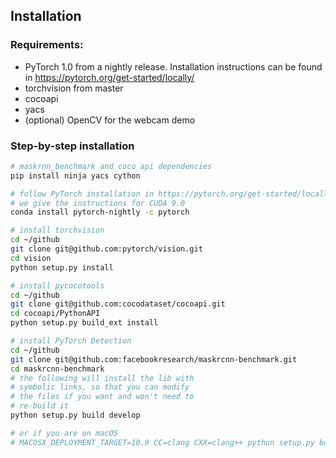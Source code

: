 ## Installation

### Requirements:
- PyTorch 1.0 from a nightly release. Installation instructions can be found in https://pytorch.org/get-started/locally/
- torchvision from master
- cocoapi
- yacs
- (optional) OpenCV for the webcam demo


### Step-by-step installation

```bash
# maskrnn_benchmark and coco api dependencies
pip install ninja yacs cython

# follow PyTorch installation in https://pytorch.org/get-started/locally/
# we give the instructions for CUDA 9.0
conda install pytorch-nightly -c pytorch

# install torchvision
cd ~/github
git clone git@github.com:pytorch/vision.git
cd vision
python setup.py install

# install pycocotools
cd ~/github
git clone git@github.com:cocodataset/cocoapi.git
cd cocoapi/PythonAPI
python setup.py build_ext install

# install PyTorch Detection
cd ~/github
git clone git@github.com:facebookresearch/maskrcnn-benchmark.git
cd maskrcnn-benchmark
# the following will install the lib with
# symbolic links, so that you can modify
# the files if you want and won't need to
# re-build it
python setup.py build develop

# or if you are on macOS
# MACOSX_DEPLOYMENT_TARGET=10.9 CC=clang CXX=clang++ python setup.py build develop
```


